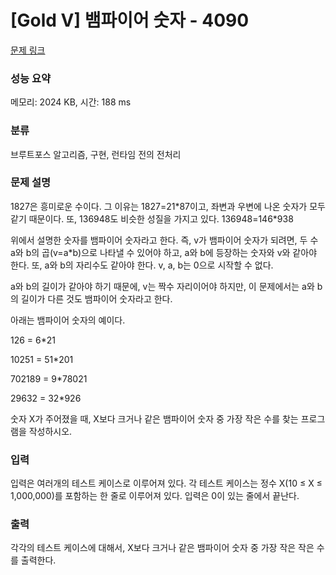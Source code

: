 # [Gold V] 뱀파이어 숫자 - 4090 

[문제 링크](https://www.acmicpc.net/problem/4090) 

### 성능 요약

메모리: 2024 KB, 시간: 188 ms

### 분류

브루트포스 알고리즘, 구현, 런타임 전의 전처리

### 문제 설명

<p>
	1827은 흥미로운 수이다. 그 이유는 1827=21*87이고, 좌변과 우변에 나온 숫자가 모두 같기 때문이다. 또, 136948도 비슷한 성질을 가지고 있다. 136948=146*938</p>

<p>
	위에서 설명한 숫자를 뱀파이어 숫자라고 한다. 즉, v가 뱀파이어 숫자가 되려면, 두 수 a와 b의 곱(v=a*b)으로 나타낼 수 있어야 하고, a와 b에 등장하는 숫자와 v와 같아야 한다. 또, a와 b의 자리수도 같아야 한다. v, a, b는 0으로 시작할 수 없다.</p>

<p>
	a와 b의 길이가 같아야 하기 때문에, v는 짝수 자리이어야 하지만, 이 문제에서는 a와 b의 길이가 다른 것도 뱀파이어 숫자라고 한다.</p>

<p>
	아래는 뱀파이어 숫자의 예이다.</p>

<p>
	126 = 6*21</p>
<p>
	10251 = 51*201</p>
<p>
	702189 = 9*78021</p>
<p>
	29632 = 32*926</p>

<p>
	숫자 X가 주어졌을 때, X보다 크거나 같은 뱀파이어 숫자 중 가장 작은 수를 찾는 프로그램을 작성하시오.</p>

### 입력 

 <p>
	입력은 여러개의 테스트 케이스로 이루어져 있다. 각 테스트 케이스는 정수 X(10 ≤ X ≤ 1,000,000)를 포함하는 한 줄로 이루어져 있다. 입력은 0이 있는 줄에서 끝난다.</p>

### 출력 

 <p>
	각각의 테스트 케이스에 대해서, X보다 크거나 같은 뱀파이어 숫자 중 가장 작은 작은 수를 출력한다.</p>

